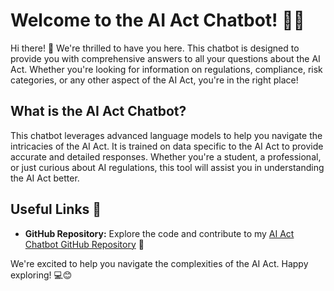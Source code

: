 # Welcome to the AI Act Chatbot! 🚀🤖

Hi there! 👋 We're thrilled to have you here. This chatbot is designed to provide you with comprehensive answers to all your questions about the AI Act. Whether you're looking for information on regulations, compliance, risk categories, or any other aspect of the AI Act, you're in the right place!

## What is the AI Act Chatbot?

This chatbot leverages advanced language models to help you navigate the intricacies of the AI Act. It is trained on data specific to the AI Act to provide accurate and detailed responses. Whether you're a student, a professional, or just curious about AI regulations, this tool will assist you in understanding the AI Act better.

## Useful Links 🔗

- **GitHub Repository:** Explore the code and contribute to my [AI Act Chatbot GitHub Repository](https://github.com/Tom-source/opdracht.git) 📂

We're excited to help you navigate the complexities of the AI Act. Happy exploring! 💻😊
